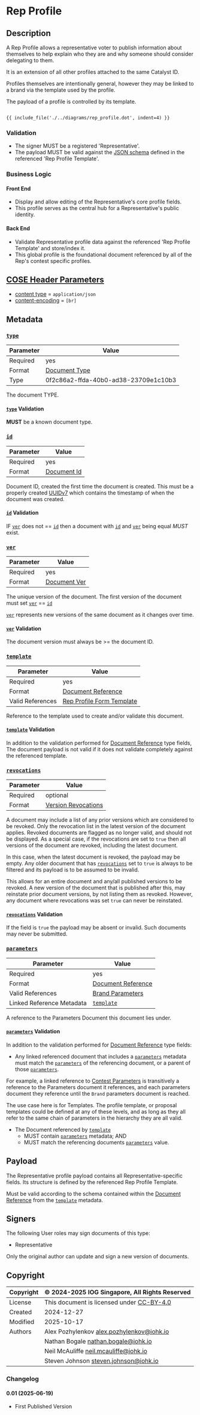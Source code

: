 # Rep Profile

## Description

A Rep Profile allows a representative voter to publish information
about themselves to help explain who they are and why someone should
consider delegating to them.

It is an extension of all other profiles attached to the same Catalyst ID.

Profiles themselves are intentionally general, however they may be
linked to a brand via the template used by the profile.

The payload of a profile is controlled by its template.

<!-- markdownlint-disable max-one-sentence-per-line -->

```graphviz dot rep_profile.dot.svg

{{ include_file('./../diagrams/rep_profile.dot', indent=4) }}
```

<!-- markdownlint-enable max-one-sentence-per-line -->

### Validation

* The signer MUST be a registered 'Representative'.
* The payload MUST be valid against the [JSON schema][JSON Schema-2020-12] defined in the referenced
'Rep Profile Template'.

### Business Logic

#### Front End

* Display and allow editing of the Representative's core profile fields.
* This profile serves as the central hub for a Representative's public identity.

#### Back End

* Validate Representative profile data against the referenced 'Rep Profile Template' and store/index it.
* This global profile is the foundational document referenced by all of the Rep's contest specific profiles.

## [COSE Header Parameters][RFC9052-HeaderParameters]

* [content type](../spec.md#content-type) = `application/json`
* [content-encoding](../spec.md#content-encoding) = `[br]`

## Metadata

### [`type`](../metadata.md#type)

<!-- markdownlint-disable MD033 -->
| Parameter | Value |
| --- | --- |
| Required | yes |
| Format | [Document Type](../metadata.md#document-type) |
| Type | 0f2c86a2-ffda-40b0-ad38-23709e1c10b3 |
<!-- markdownlint-enable MD033 -->
The document TYPE.

#### [`type`](../metadata.md#type) Validation

**MUST** be a known document type.

### [`id`](../metadata.md#id)

<!-- markdownlint-disable MD033 -->
| Parameter | Value |
| --- | --- |
| Required | yes |
| Format | [Document Id](../metadata.md#document-id) |
<!-- markdownlint-enable MD033 -->
Document ID, created the first time the document is created.
This must be a properly created [UUIDv7][RFC9562-V7] which contains the
timestamp of when the document was created.

#### [`id`](../metadata.md#id) Validation

IF [`ver`](../metadata.md#ver) does not == [`id`](../metadata.md#id) then a document with
[`id`](../metadata.md#id) and [`ver`](../metadata.md#ver) being equal *MUST* exist.

### [`ver`](../metadata.md#ver)

<!-- markdownlint-disable MD033 -->
| Parameter | Value |
| --- | --- |
| Required | yes |
| Format | [Document Ver](../metadata.md#document-ver) |
<!-- markdownlint-enable MD033 -->
The unique version of the document.
The first version of the document must set [`ver`](../metadata.md#ver) == [`id`](../metadata.md#id)

[`ver`](../metadata.md#ver) represents new versions of the same document as it changes over time.

#### [`ver`](../metadata.md#ver) Validation

The document version must always be >= the document ID.

### [`template`](../metadata.md#template)

<!-- markdownlint-disable MD033 -->
| Parameter | Value |
| --- | --- |
| Required | yes |
| Format | [Document Reference](../metadata.md#document-reference) |
| Valid References | [Rep Profile Form Template](rep_profile_form_template.md) |
<!-- markdownlint-enable MD033 -->
Reference to the template used to create and/or validate this document.

#### [`template`](../metadata.md#template) Validation

In addition to the validation performed for [Document Reference](../metadata.md#document-reference) type fields,
The document payload is not valid if it does not validate completely against the referenced template.

### [`revocations`](../metadata.md#revocations)

<!-- markdownlint-disable MD033 -->
| Parameter | Value |
| --- | --- |
| Required | optional |
| Format | [Version Revocations](../metadata.md#version-revocations) |
<!-- markdownlint-enable MD033 -->
A document may include a list of any prior versions which are considered to be revoked.
Only the revocation list in the latest version of the document applies.
Revoked documents are flagged as no longer valid, and should not be displayed.
As a special case, if the revocations are set to `true` then all versions of the document
are revoked, including the latest document.

In this case, when the latest document is revoked, the payload may be empty.
Any older document that has [`revocations`](../metadata.md#revocations) set to `true` is always to be filtered
and its payload is to be assumed to be invalid.

This allows for an entire document and any/all published versions to be revoked.
A new version of the document that is published after this, may reinstate prior
document versions, by not listing them as revoked.
However, any document where revocations was set `true` can never be reinstated.

#### [`revocations`](../metadata.md#revocations) Validation

If the field is `true` the payload may be absent or invalid.
Such documents may never be submitted.

### [`parameters`](../metadata.md#parameters)

<!-- markdownlint-disable MD033 -->
| Parameter | Value |
| --- | --- |
| Required | yes |
| Format | [Document Reference](../metadata.md#document-reference) |
| Valid References | [Brand Parameters](brand_parameters.md) |
| Linked Reference Metadata | [`template`](#template) |
<!-- markdownlint-enable MD033 -->
A reference to the Parameters Document this document lies under.

#### [`parameters`](../metadata.md#parameters) Validation

In addition to the validation performed for [Document Reference](../metadata.md#document-reference) type fields:

* Any linked referenced document that includes a [`parameters`](../metadata.md#parameters) metadata must match the
[`parameters`](../metadata.md#parameters) of the referencing document,
or a parent of those [`parameters`](../metadata.md#parameters).

For example, a linked reference to [Contest Parameters](contest_parameters.md) is transitively a reference to
the Parameters document it references, and each parameters document they reference
until the `Brand` parameters document is reached.

The use case here is for Templates.
The profile template, or proposal templates could be defined at any of these
levels, and as long as they all refer to the same chain of parameters in the
hierarchy they are all valid.

* The Document referenced by [`template`](../metadata.md#template)
  * MUST contain [`parameters`](../metadata.md#parameters) metadata; AND
  * MUST match the referencing documents [`parameters`](../metadata.md#parameters) value.

## Payload

The Representative profile payload contains all Representative-specific fields.
Its structure is defined by the referenced Rep Profile Template.

Must be valid according to the schema contained within the
[Document Reference](../metadata.md#document-reference) from the [`template`](../metadata.md#template) metadata.

## Signers

The following User roles may sign documents of this type:

* Representative

Only the original author can update and sign a new version of documents.

## Copyright

| Copyright | :copyright: 2024-2025 IOG Singapore, All Rights Reserved |
| --- | --- |
| License | This document is licensed under [CC-BY-4.0] |
| Created | 2024-12-27 |
| Modified | 2025-10-17 |
| Authors | Alex Pozhylenkov <alex.pozhylenkov@iohk.io> |
| | Nathan Bogale <nathan.bogale@iohk.io> |
| | Neil McAuliffe <neil.mcauliffe@iohk.io> |
| | Steven Johnson <steven.johnson@iohk.io> |

### Changelog

#### 0.01 (2025-06-19)

* First Published Version

[RFC9052-HeaderParameters]: https://www.rfc-editor.org/rfc/rfc8152#section-3.1
[JSON Schema-2020-12]: https://json-schema.org/draft/2020-12
[CC-BY-4.0]: https://creativecommons.org/licenses/by/4.0/legalcode
[RFC9562-V7]: https://www.rfc-editor.org/rfc/rfc9562.html#name-uuid-version-7
